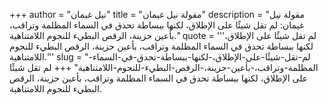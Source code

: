 +++
author = "نيل غيمان"
title = "مقولة نيل غيمان"
description = "مقولة نيل غيمان: لم تقل شيئًا على الإطلاق، لكنها ببساطة تحدق في السماء المظلمة وتراقب، بأعين حزينة، الرقص البطيء للنجوم اللامتناهية."
quote = '''لم تقل شيئًا على الإطلاق، لكنها ببساطة تحدق في السماء المظلمة وتراقب، بأعين حزينة، الرقص البطيء للنجوم اللامتناهية.'''
slug = "لم-تقل-شيئًا-على-الإطلاق،-لكنها-ببساطة-تحدق-في-السماء-المظلمة-وتراقب،-بأعين-حزينة،-الرقص-البطيء-للنجوم-اللامتناهية"
+++
لم تقل شيئًا على الإطلاق، لكنها ببساطة تحدق في السماء المظلمة وتراقب، بأعين حزينة، الرقص البطيء للنجوم اللامتناهية.
